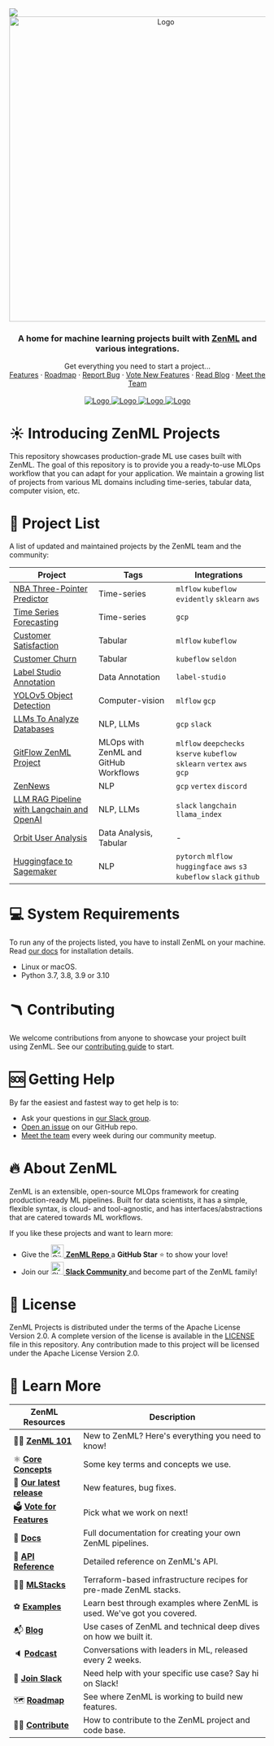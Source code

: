 <!-- PROJECT LOGO -->
<img referrerpolicy="no-referrer-when-downgrade" src="https://static.scarf.sh/a.png?x-pxid=03d804c9-e44a-471e-b56d-81085bc925ec" />

<br />
<div align="center">
  <a href="https://zenml.io">
    <img src="_assets/zenml_project.gif" alt="Logo" width="600">
  </a>

<h3 align="center">A home for machine learning projects built
with <a href="https://github.com/zenml-io/zenml/">ZenML</a> and various
integrations.</h3>

  <p align="center">
    Get everything you need to start a project...
    <!-- <div align="center">
      Join our <a href="https://zenml.io/slack" target="_blank">
      <img width="25" src="https://img.shields.io/badge/JOIN US ON SLACK-4A154B?style=for-the-badge&logo=slack&logoColor=white" alt="Slack"/>
    <b>Slack Community</b> </a> and be part of the ZenML family.
    </div> -->
    <br />
    <a href="https://zenml.io/features">Features</a>
    ·
    <a href="https://zenml.io/roadmap">Roadmap</a>
    ·
    <a href="https://github.com/zenml-io/zenml-projects/issues">Report Bug</a>
    ·
    <a href="https://zenml.io/discussion">Vote New Features</a>
    ·
    <a href="https://blog.zenml.io/">Read Blog</a>
    ·
    <a href="https://zenml.io/meet">Meet the Team</a>
    <br />
    <br /> 
    <a href="https://www.linkedin.com/company/zenml/">
    <img src="https://img.shields.io/badge/JOIN US ON SLACK-4A154B?style=for-the-badge&logo=slack&logoColor=white" alt="Logo">
    </a>
    <a href="https://www.linkedin.com/company/zenml/">
    <img src="https://img.shields.io/badge/LinkedIn-0077B5?style=for-the-badge&logo=linkedin&logoColor=white" alt="Logo">
    </a>
    <a href="https://twitter.com/zenml_io">
    <img src="https://img.shields.io/badge/Twitter-1DA1F2?style=for-the-badge&logo=twitter&logoColor=white" alt="Logo">
    </a>
    <a href="https://www.youtube.com/c/ZenML">
    <img src="https://img.shields.io/badge/-YouTube-black.svg?style=for-the-badge&logo=youtube&colorB=red" alt="Logo">
    </a>
  </p>
</div>

# ☀️ Introducing ZenML Projects

This repository showcases production-grade ML use cases built with ZenML.
The goal of this repository is to provide you a ready-to-use MLOps workflow that
you can adapt for your application. We maintain a growing list of projects 
from various ML domains including time-series, tabular data, computer vision, 
etc.

# 🧱 Project List

A list of updated and maintained projects by the ZenML team and the community:

| Project                                                                | Tags                                  | Integrations                                                             |
|------------------------------------------------------------------------|---------------------------------------|--------------------------------------------------------------------------|
| [NBA Three-Pointer Predictor](nba-pipeline)                            | Time-series                           | `mlflow` `kubeflow` `evidently` `sklearn` `aws`                          |
| [Time Series Forecasting](time-series-forecast)                        | Time-series                           | `gcp`                                                                    |
| [Customer Satisfaction](customer-satisfaction)                         | Tabular                               | `mlflow` `kubeflow`                                                      |
| [Customer Churn](customer-churn)                                       | Tabular                               | `kubeflow` `seldon`                                                      |
| [Label Studio Annotation](label_studio_annotation)                     | Data Annotation                       | `label-studio`                                                           | 
| [YOLOv5 Object Detection](sign-language-detection-yolov5)              | Computer-vision                       | `mlflow` `gcp`                                                           |
| [LLMs To Analyze Databases](supabase-openai-summary)                   | NLP, LLMs                             | `gcp` `slack`                                                            |
| [GitFlow ZenML Project](https://github.com/zenml-io/zenml-gitflow)     | MLOps with ZenML and GitHub Workflows | `mlflow` `deepchecks` `kserve` `kubeflow` `sklearn` `vertex` `aws` `gcp` |
| [ZenNews](zen-news-summarization)                                      | NLP                                   | `gcp` `vertex` `discord`                                                 |
| [LLM RAG Pipeline with Langchain and OpenAI](llm-agents/)                    | NLP, LLMs                             | `slack` `langchain` `llama_index`                                        |
| [Orbit User Analysis](orbit-user-analysis)                             | Data Analysis, Tabular                | -                                                                        |
| [Huggingface to Sagemaker](huggingface-sagemaker)                      | NLP                                   | `pytorch` `mlflow` `huggingface` `aws` `s3` `kubeflow` `slack` `github`  |

# 💻 System Requirements

To run any of the projects listed, you have to install ZenML on your machine.
Read [our docs](https://docs.zenml.io/getting-started/installation) for
installation details.

- Linux or macOS.
- Python 3.7, 3.8, 3.9 or 3.10

# 🪃 Contributing

We welcome contributions from anyone to showcase your project built using ZenML.
See our [contributing guide](./CONTRIBUTING.md) to start.

# 🆘 Getting Help

By far the easiest and fastest way to get help is to:

* Ask your questions in [our Slack group](https://zenml.io/slack/).
* [Open an issue](https://github.com/zenml-io/zenml-dashboard/issues/new/choose)
  on our GitHub repo.
* [Meet the team](https://zenml.io/meet) every week during our community meetup.

# 🔥 About ZenML

ZenML is an extensible, open-source MLOps framework for creating
production-ready ML pipelines. Built for data scientists, it has a simple,
flexible syntax, is cloud- and tool-agnostic, and has interfaces/abstractions
that are catered towards ML workflows.

If you like these projects and want to learn more:

- Give
  the <a href="https://github.com/zenml-io/zenml/stargazers" target="_blank">
  <img width="25" src="https://cdn.iconscout.com/icon/free/png-256/github-153-675523.png" alt="GitHub"/>
  <b>ZenML Repo</b>
  </a> a <b>GitHub Star</b> :star: to show your love!
- Join our <a href="https://zenml.io/slack" target="_blank">
  <img width="25" src="https://cdn3.iconfinder.com/data/icons/logos-and-brands-adobe/512/306_Slack-512.png" alt="Slack"/>
  <b>Slack Community</b>
  </a> and become part of the ZenML family!

# 📜 License

ZenML Projects is distributed under the terms of the Apache License Version 2.0.
A complete version of the license is available in the [LICENSE](LICENSE) file in
this repository. Any contribution made to this project will be licensed under
the Apache License Version 2.0.

# 📖 Learn More

| ZenML Resources             | Description                                                             |
|-----------------------------|-------------------------------------------------------------------------|
| 🧘‍♀️ **[ZenML 101]**       | New to ZenML? Here's everything you need to know!                       |
| ⚛️ **[Core Concepts]**      | Some key terms and concepts we use.                                     |
| 🚀 **[Our latest release]** | New features, bug fixes.                                                |
| 🗳 **[Vote for Features]**  | Pick what we work on next!                                              |
| 📓 **[Docs]**               | Full documentation for creating your own ZenML pipelines.               |
| 📒 **[API Reference]**      | Detailed reference on ZenML's API.                                      |
| 👨‍🍳 **[MLStacks]**        | Terraform-based infrastructure recipes for pre-made ZenML stacks.       |
| ⚽️ **[Examples]**           | Learn best through examples where ZenML is used. We've got you covered. |
| 📬 **[Blog]**               | Use cases of ZenML and technical deep dives on how we built it.         |
| 🔈 **[Podcast]**            | Conversations with leaders in ML, released every 2 weeks.               |
| 💬 **[Join Slack]**         | Need help with your specific use case? Say hi on Slack!                 |
| 🗺 **[Roadmap]**            | See where ZenML is working to build new features.                       |
| 🙋‍♀️ **[Contribute]**      | How to contribute to the ZenML project and code base.                   |

[ZenML 101]: https://docs.zenml.io/
[Core Concepts]: https://docs.zenml.io/getting-started/core-concepts
[Our latest release]: https://github.com/zenml-io/zenml/releases
[Vote for Features]: https://zenml.io/discussion
[Docs]: https://docs.zenml.io/
[API Reference]: https://apidocs.zenml.io/
[MLStacks]: https://github.com/zenml-io/mlops-stacks
[Examples]: https://github.com/zenml-io/zenml/tree/main/examples
[Blog]: https://blog.zenml.io/
[Podcast]: https://podcast.zenml.io/
[Join Slack]: https://zenml.io/slack-invite/
[Roadmap]: https://zenml.io/roadmap
[Contribute]: https://github.com/zenml-io/zenml/blob/main/CONTRIBUTING.md
